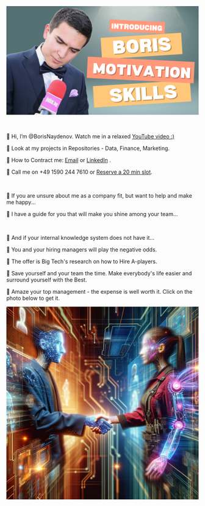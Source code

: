 

[![About me: skills and motivation](https://github.com/BorisNaydenov/BorisNaydenov/blob/main/Can%20you%20introduce%20yourself.png)](https://youtu.be/Za_QAHPWQnw?si=tH9PpevlxNYDtxPT)

<br>

👀 Hi, I’m @BorisNaydenov. Watch me in а relaxed [YouTube video :)](https://youtu.be/Za_QAHPWQnw?si=tH9PpevlxNYDtxPT)  
 
 👀 Look at my projects in Repositories - Data, Finance, Marketing.

👀 How to Contract me:                <a href="mailto:borissnaydenov@gmail.com">Email</a> or <a href="https://www.linkedin.com/in/boris-naydenov/">LinkedIn</a> . 

👀 Call me on +49 1590 244 7610 or 
 [Reserve a 20 min slot](https://calendar.app.google/eNwAEaZ4HGrDLoR4A). 

<br>

🚥 If you are unsure about me as a company fit, but want to help and make me happy... 



🚥 I have a guide for you that will make you shine among your team...

<br>


:gem: And if your internal knowledge system does not have it...    


:gem: You and your hiring managers will play the negative odds. 

:gem: The offer is Big Tech's research on how to Hire A-players. 

:gem: Save yourself and your team the time. Make everybody's life easier and surround yourself with the Best.

:gem: Amaze your top management - the expense is well worth it. Click on the photo below to get it.
<br>

[![Ay](https://github.com/BorisNaydenov/BorisNaydenov/blob/main/Designer.jpeg)](https://borissnayden.gumroad.com/l/ruihnmq)
  
  

  






<!---
BorisNaydenov/BorisNaydenov is a ✨ special ✨ repository because its `README.md` (this file) appears on your GitHub profile.
You can click the Preview link to take a look at your changes.
--->
